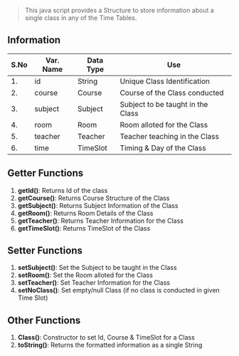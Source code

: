 >This java script provides a Structure to store information about a single class in any of the Time Tables.

## Information
| S.No | Var. Name | Data Type | Use |
| ---- | --------- | --------- | --- |
|  1.  | 	id     |  String   | Unique Class Identification |
|  2.  |   course  |  Course   | Course of the Class conducted |
|  3.  |   subject |  Subject  | Subject to be taught in the Class |
|  4.  |    room   |   Room    | Room alloted for the Class |
|  5.  |   teacher |  Teacher  | Teacher teaching in the Class |
|  6.  |    time   |  TimeSlot | Timing & Day of the Class |

## Getter Functions
1. **getId()**: Returns Id of the class
2. **getCourse()**: Returns Course Structure of the Class
3. **getSubject()**: Returns Subject Information of the Class
4. **getRoom()**: Returns Room Details of the Class
5. **getTeacher()**: Returns Teacher Information for the Class
6. **getTimeSlot()**: Returns TimeSlot of the Class

## Setter Functions
1. **setSubject()**: Set the Subject to be taught in the Class
2. **setRoom()**: Set the Room alloted for the Class
3. **setTeacher()**: Set Teacher Information for the Class
4. **setNoClass()**: Set empty/null Class (if no class is conducted in given Time Slot)

## Other Functions
1. **Class()**: Constructor to set Id, Course & TimeSlot for a Class
2. **toString()**: Returns the formatted information as a single String